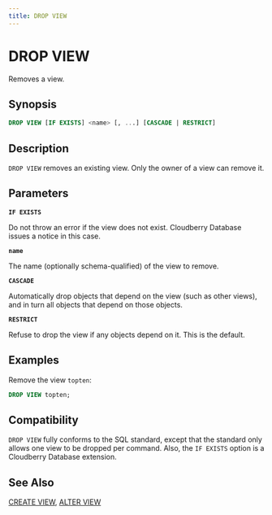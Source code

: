 ```yaml
---
title: DROP VIEW
---
```


# DROP VIEW

Removes a view.

## Synopsis

```sql
DROP VIEW [IF EXISTS] <name> [, ...] [CASCADE | RESTRICT]
```

## Description

`DROP VIEW` removes an existing view. Only the owner of a view can remove it.

## Parameters

**`IF EXISTS`**

Do not throw an error if the view does not exist. Cloudberry Database issues a notice in this case.

**`name`**

The name (optionally schema-qualified) of the view to remove.

**`CASCADE`**

Automatically drop objects that depend on the view (such as other views), and in turn all objects that depend on those objects.

**`RESTRICT`**

Refuse to drop the view if any objects depend on it. This is the default.

## Examples

Remove the view `topten`:

```sql
DROP VIEW topten;
```

## Compatibility

`DROP VIEW` fully conforms to the SQL standard, except that the standard only allows one view to be dropped per command. Also, the `IF EXISTS` option is a Cloudberry Database extension.

## See Also

[CREATE VIEW](/docs/sql-stmts/sql-stmt-create-view.md), [ALTER VIEW](/docs/sql-stmts/sql-stmt-alter-view.md)
